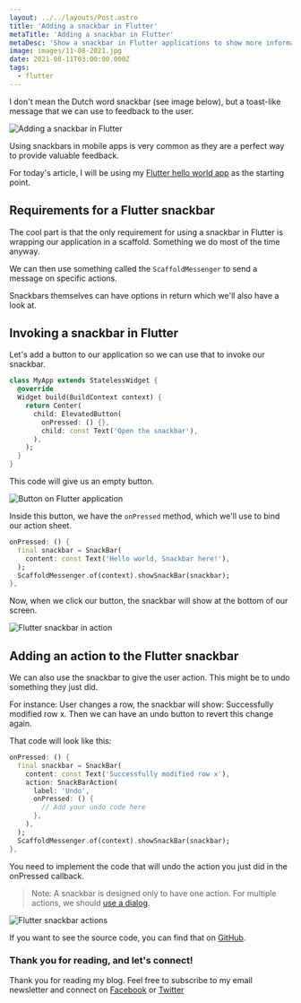 ```yaml
---
layout: ../../layouts/Post.astro
title: 'Adding a snackbar in Flutter'
metaTitle: 'Adding a snackbar in Flutter'
metaDesc: 'Show a snackbar in Flutter applications to show more information to the user'
image: images/11-08-2021.jpg
date: 2021-08-11T03:00:00.000Z
tags:
  - flutter
---
```


I don't mean the Dutch word snackbar (see image below), but a toast-like message that we can use to feedback to the user.

![Adding a snackbar in Flutter](https://cdn.hashnode.com/res/hashnode/image/upload/v1628058626323/VYl8ytH-w.jpeg)

Using snackbars in mobile apps is very common as they are a perfect way to provide valuable feedback.

For today's article, I will be using my [Flutter hello world app](https://daily-dev-tips.com/posts/flutter-how-it-works-hello-world/) as the starting point.

## Requirements for a Flutter snackbar

The cool part is that the only requirement for using a snackbar in Flutter is wrapping our application in a scaffold.
Something we do most of the time anyway.

We can then use something called the `ScaffoldMessenger` to send a message on specific actions.

Snackbars themselves can have options in return which we'll also have a look at.

## Invoking a snackbar in Flutter

Let's add a button to our application so we can use that to invoke our snackbar.

```dart
class MyApp extends StatelessWidget {
  @override
  Widget build(BuildContext context) {
    return Center(
      child: ElevatedButton(
        onPressed: () {},
        child: const Text('Open the snackbar'),
      ),
    );
  }
}
```

This code will give us an empty button.

![Button on Flutter application](https://cdn.hashnode.com/res/hashnode/image/upload/v1628059222702/vCg2a5pOS.png)

Inside this button, we have the `onPressed` method, which we'll use to bind our action sheet.

```dart
onPressed: () {
  final snackbar = SnackBar(
    content: const Text('Hello world, Snackbar here!'),
  );
  ScaffoldMessenger.of(context).showSnackBar(snackbar);
},
```

Now, when we click our button, the snackbar will show at the bottom of our screen.

![Flutter snackbar in action](https://cdn.hashnode.com/res/hashnode/image/upload/v1628059391687/gtvPR2MN1.png)

## Adding an action to the Flutter snackbar

We can also use the snackbar to give the user action.
This might be to undo something they just did.

For instance: User changes a row, the snackbar will show: Successfully modified row x. Then we can have an undo button to revert this change again.

That code will look like this:

```dart
onPressed: () {
  final snackbar = SnackBar(
    content: const Text('Successfully modified row x'),
    action: SnackBarAction(
      label: 'Undo',
      onPressed: () {
        // Add your undo code here
      },
    ),
  );
  ScaffoldMessenger.of(context).showSnackBar(snackbar);
},
```

You need to implement the code that will undo the action you just did in the onPressed callback.

> Note: A snackbar is designed only to have one action. For multiple actions, we should [use a dialog](https://daily-dev-tips.com/posts/build-a-todo-list-app-with-flutter/).

![Flutter snackbar actions](https://cdn.hashnode.com/res/hashnode/image/upload/v1628059546081/JPf0hqZhx.png)

If you want to see the source code, you can find that on [GitHub](https://github.com/rebelchris/flutter/tree/snackbar).

### Thank you for reading, and let's connect!

Thank you for reading my blog. Feel free to subscribe to my email newsletter and connect on [Facebook](https://www.facebook.com/DailyDevTipsBlog) or [Twitter](https://twitter.com/DailyDevTips1)
